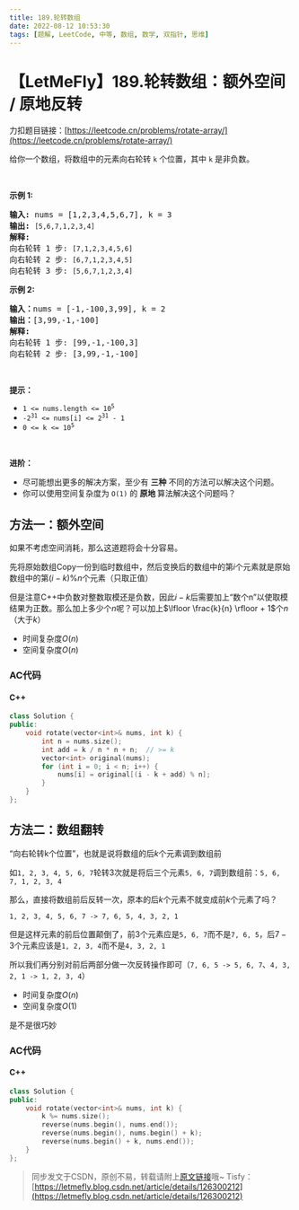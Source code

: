 ```yaml
---
title: 189.轮转数组
date: 2022-08-12 10:53:30
tags: [题解, LeetCode, 中等, 数组, 数学, 双指针, 思维]
---
```


# 【LetMeFly】189.轮转数组：额外空间 / 原地反转

力扣题目链接：[https://leetcode.cn/problems/rotate-array/](https://leetcode.cn/problems/rotate-array/)

<p>给你一个数组，将数组中的元素向右轮转 <code>k</code><em>&nbsp;</em>个位置，其中&nbsp;<code>k</code><em>&nbsp;</em>是非负数。</p>

<p>&nbsp;</p>

<p><strong>示例 1:</strong></p>

<pre>
<strong>输入:</strong> nums = [1,2,3,4,5,6,7], k = 3
<strong>输出:</strong> <code>[5,6,7,1,2,3,4]</code>
<strong>解释:</strong>
向右轮转 1 步: <code>[7,1,2,3,4,5,6]</code>
向右轮转 2 步: <code>[6,7,1,2,3,4,5]
</code>向右轮转 3 步: <code>[5,6,7,1,2,3,4]</code>
</pre>

<p><strong>示例&nbsp;2:</strong></p>

<pre>
<strong>输入：</strong>nums = [-1,-100,3,99], k = 2
<strong>输出：</strong>[3,99,-1,-100]
<strong>解释:</strong> 
向右轮转 1 步: [99,-1,-100,3]
向右轮转 2 步: [3,99,-1,-100]</pre>

<p>&nbsp;</p>

<p><strong>提示：</strong></p>

<ul>
	<li><code>1 &lt;= nums.length &lt;= 10<sup>5</sup></code></li>
	<li><code>-2<sup>31</sup> &lt;= nums[i] &lt;= 2<sup>31</sup> - 1</code></li>
	<li><code>0 &lt;= k &lt;= 10<sup>5</sup></code></li>
</ul>

<p>&nbsp;</p>

<p><strong>进阶：</strong></p>

<ul>
	<li>尽可能想出更多的解决方案，至少有 <strong>三种</strong> 不同的方法可以解决这个问题。</li>
	<li>你可以使用空间复杂度为&nbsp;<code>O(1)</code> 的&nbsp;<strong>原地&nbsp;</strong>算法解决这个问题吗？</li>
</ul>

<ul>
</ul>

<ul>
</ul>


    
## 方法一：额外空间

如果不考虑空间消耗，那么这道题将会十分容易。

先将原始数组Copy一份到临时数组中，然后变换后的数组中的第$i$个元素就是原始数组中的第$(i - k) \% n$个元素（只取正值）

但是注意C++中负数对整数取模还是负数，因此$i - k$后需要加上“数个n”以使取模结果为正数。那么加上多少个$n$呢？可以加上$\lfloor \frac{k}{n} \rfloor + 1$个$n$（大于$k$）

+ 时间复杂度$O(n)$
+ 空间复杂度$O(n)$

### AC代码

#### C++

```cpp
class Solution {
public:
    void rotate(vector<int>& nums, int k) {
        int n = nums.size();
        int add = k / n * n + n;  // >= k
        vector<int> original(nums);
        for (int i = 0; i < n; i++) {
            nums[i] = original[(i - k + add) % n];
        }
    }
};
```

## 方法二：数组翻转

“向右轮转k个位置”，也就是说将数组的后$k$个元素调到数组前

如```1, 2, 3, 4, 5, 6, 7```轮转3次就是将后三个元素```5, 6, 7```调到数组前：```5, 6, 7, 1, 2, 3, 4```

那么，直接将数组前后反转一次，原本的后$k$个元素不就变成前$k$个元素了吗？

```1, 2, 3, 4, 5, 6, 7 -> 7, 6, 5, 4, 3, 2, 1```

但是这样元素的前后位置颠倒了，前$3$个元素应是```5, 6, 7```而不是```7, 6, 5```，后$7 - 3$个元素应该是```1, 2, 3, 4```而不是```4, 3, 2, 1```

所以我们再分别对前后两部分做一次反转操作即可（```7, 6, 5 -> 5, 6, 7```、```4, 3, 2, 1 -> 1, 2, 3, 4```）

+ 时间复杂度$O(n)$
+ 空间复杂度$O(1)$

是不是很巧妙

### AC代码

#### C++

```cpp
class Solution {
public:
    void rotate(vector<int>& nums, int k) {
        k %= nums.size();
        reverse(nums.begin(), nums.end());
        reverse(nums.begin(), nums.begin() + k);
        reverse(nums.begin() + k, nums.end());
    }
};
```

> 同步发文于CSDN，原创不易，转载请附上[原文链接](https://blog.letmefly.xyz/2022/08/12/LeetCode%200189.%E8%BD%AE%E8%BD%AC%E6%95%B0%E7%BB%84/)哦~
> Tisfy：[https://letmefly.blog.csdn.net/article/details/126300212](https://letmefly.blog.csdn.net/article/details/126300212)
